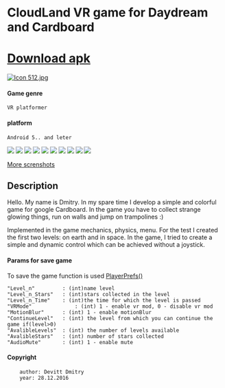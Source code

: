 # CloudLand VR game for Daydream and Cardboard 

# [Download apk](https://github.com/GigaFlopsis/CloudeLand-project/raw/master/build/CloudeLand.apk)

[![Icon 512.jpg](https://s23.postimg.org/6e3i2mirf/Icon_512.jpg)](https://postimg.org/image/e6u5uloqf/)

#### Game genre
    VR platformer
#### platform
    Android 5.. and leter

![](https://s24.postimg.org/gdq4te7vp/Screenshot_2016_12_28_00_17_38_749_com_devitt_Cl.png)
![](https://s24.postimg.org/yht5e15k5/Screenshot_2016_12_28_00_17_44_991_com_devitt_Cl.png)
![](https://s24.postimg.org/r33tlnjol/Screenshot_2016_12_28_00_17_53_196_com_devitt_Cl.png)
![](https://s24.postimg.org/ji0sq6oo5/Screenshot_2016_08_15_02_12_19_com_devitt_Jump_VR.png)
![](https://s30.postimg.org/6n1jbtx35/Screenshot_2016_12_28_00_19_42_220_com_devitt_Cl.png)
![](https://s24.postimg.org/o56uryc11/Screenshot_2016_08_15_02_12_32_com_devitt_Jump_VR.png)
![](https://s24.postimg.org/xi2uibqed/Screenshot_2016_12_28_00_20_09_360_com_devitt_Cl.png)
![](https://s24.postimg.org/7ax28miqt/Bz_RU8_IFb_Ix8.jpg)
![](https://s24.postimg.org/xyjgr0orp/Screenshot_2016_08_15_02_11_21_com_devitt_Jump_VR.png)
![](https://s24.postimg.org/mngt2nhwl/Screenshot_2016_08_15_02_11_55_com_devitt_Jump_VR.png)

[More screnshots](https://drive.google.com/drive/folders/0B3fRqSQk6ENBa1lBUldaS0E3R0E?usp=sharing)


## Description
Hello. My name is Dmitry. In my spare time I develop a simple and colorful game for google Cardboard.
In the game you have to collect strange glowing things, run on walls and jump on trampolines :)


Implemented in the game mechanics, physics, menu. For the test I created the first two levels: on earth and in space.
In the game, I tried to create a simple and dynamic control which can be achieved without a joystick.

#### Params for save game

To save the game function is used [PlayerPrefs()](https://docs.unity3d.com/ScriptReference/PlayerPrefs.html)

    "Level_n"         : (int)name level
    "Level_n_Stars"	  : (int)stars collected in the level
    "Level_n_Time" 	  : (int)the time for which the level is passed
    "VRMode" 	    	  : (int) 1 - enable vr mod, 0 - disable vr mod 
    "MotionBlur"  	  : (int) 1 - enable motionBlur
    "ContinueLevel"   : (int) the level from which you can continue the game if(level>0)
    "AvalibleLevels"  : (int) the number of levels available
    "AvalibleStars"   : (int) number of stars collected
    "AudioMute" 	  : (int) 1 - enable mute 
 
#### Copyright   
        author: Devitt Dmitry
        year: 28.12.2016
